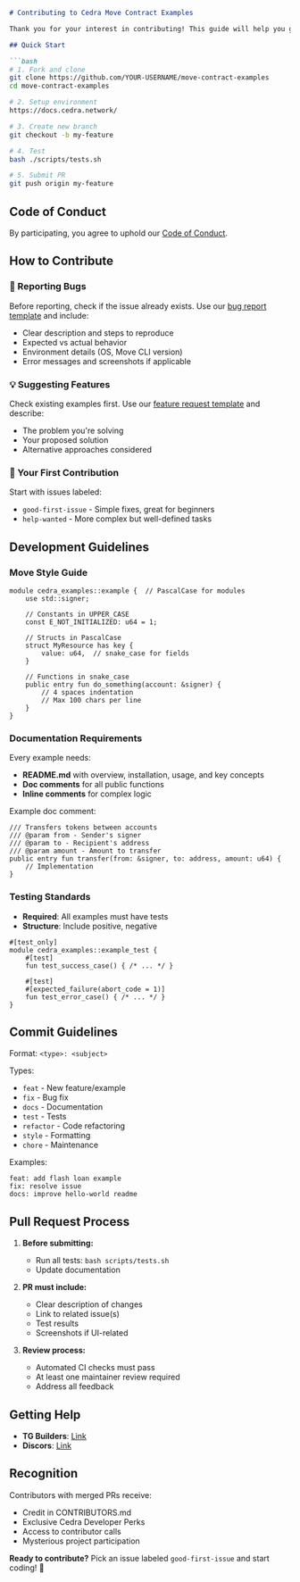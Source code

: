 ```markdown
# Contributing to Cedra Move Contract Examples

Thank you for your interest in contributing! This guide will help you get started quickly.

## Quick Start

```bash
# 1. Fork and clone
git clone https://github.com/YOUR-USERNAME/move-contract-examples
cd move-contract-examples

# 2. Setup environment
https://docs.cedra.network/

# 3. Create new branch
git checkout -b my-feature

# 4. Test
bash ./scripts/tests.sh

# 5. Submit PR
git push origin my-feature
```

## Code of Conduct
By participating, you agree to uphold our [Code of Conduct](CODE_OF_CONDUCT.md).

## How to Contribute

### 🐛 Reporting Bugs

Before reporting, check if the issue already exists. Use our [bug report template](.github/ISSUE_TEMPLATE/bug_report.md) and include:
- Clear description and steps to reproduce
- Expected vs actual behavior
- Environment details (OS, Move CLI version)
- Error messages and screenshots if applicable

### 💡 Suggesting Features

Check existing examples first. Use our [feature request template](.github/ISSUE_TEMPLATE/feature_request.md) and describe:
- The problem you're solving
- Your proposed solution
- Alternative approaches considered

### 📝 Your First Contribution

Start with issues labeled:
- `good-first-issue` - Simple fixes, great for beginners
- `help-wanted` - More complex but well-defined tasks

## Development Guidelines

### Move Style Guide

```move
module cedra_examples::example {  // PascalCase for modules
    use std::signer;
    
    // Constants in UPPER_CASE
    const E_NOT_INITIALIZED: u64 = 1;
    
    // Structs in PascalCase
    struct MyResource has key {
        value: u64,  // snake_case for fields
    }
    
    // Functions in snake_case
    public entry fun do_something(account: &signer) {
        // 4 spaces indentation
        // Max 100 chars per line
    }
}
```

### Documentation Requirements

Every example needs:
- **README.md** with overview, installation, usage, and key concepts
- **Doc comments** for all public functions
- **Inline comments** for complex logic

Example doc comment:
```move
/// Transfers tokens between accounts
/// @param from - Sender's signer
/// @param to - Recipient's address
/// @param amount - Amount to transfer
public entry fun transfer(from: &signer, to: address, amount: u64) {
    // Implementation
}
```

### Testing Standards

- **Required**: All examples must have tests
- **Structure**: Include positive, negative

```move
#[test_only]
module cedra_examples::example_test {
    #[test]
    fun test_success_case() { /* ... */ }
    
    #[test]
    #[expected_failure(abort_code = 1)]
    fun test_error_case() { /* ... */ }
}
```

## Commit Guidelines

Format: `<type>: <subject>`

Types:
- `feat` - New feature/example
- `fix` - Bug fix
- `docs` - Documentation
- `test` - Tests
- `refactor` - Code refactoring
- `style` - Formatting
- `chore` - Maintenance

Examples:
```
feat: add flash loan example
fix: resolve issue
docs: improve hello-world readme
```

## Pull Request Process

1. **Before submitting:**
   - Run all tests: `bash scripts/tests.sh`
   - Update documentation

2. **PR must include:**
   - Clear description of changes
   - Link to related issue(s)
   - Test results
   - Screenshots if UI-related

3. **Review process:**
   - Automated CI checks must pass
   - At least one maintainer review required
   - Address all feedback

## Getting Help

- **TG Builders**: [Link](https://t.me/+Ba3QXd0VG9U0Mzky)
- **Discors**: [Link](https://discord.com/invite/cedranetwork)

## Recognition

Contributors with merged PRs receive:
- Credit in CONTRIBUTORS.md
- Exclusive Cedra Developer Perks
- Access to contributor calls
- Mysterious project participation

**Ready to contribute?** Pick an issue labeled `good-first-issue` and start coding! 🚀
```